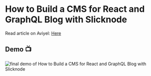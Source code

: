 # How to Build a CMS for React and GraphQL Blog with Slicknode 

Read article on Aviyel: [Here](https://aviyel.com/post/3363/how-to-build-a-cms-for-react-and-graphql-blog-with-slicknode)

## Demo 📺

![final demo of How to Build a CMS for React and GraphQL Blog with Slicknode](https://user-images.githubusercontent.com/58919619/172581108-cee7871c-bcff-443c-871d-bc3f95b3fa83.gif)
